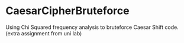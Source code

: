 # CaesarCipherBruteforce
Using Chi Squared frequency analysis to bruteforce Caesar Shift code. (extra assignment from uni lab) 
